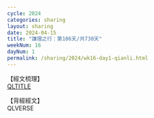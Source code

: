 ```yaml
---
cycle: 2024
categories: sharing
layout: sharing
date: 2024-04-15
title: "謙理之行：第106天/共730天"
weekNum: 16
dayNum: 1
permalink: /sharing/2024/wk16-day1-qianli.html
---
```

【經文梳理】  
[QLTITLE](QLLINK)

【背經經文】  
QLVERSE
